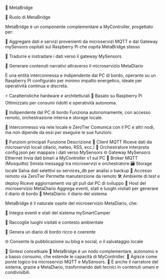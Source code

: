 🧭 MetaBridge

🔄 Ruolo di MetaBridge

MetaBridge è un componente complementare a MyController, progettato per:

🧩 Aggregare dati e servizi provenienti da microservizi MQTT e dal Gateway mySensors ospitati sul Raspberry Pi che ospita MetaBridge stesso

🔄 Tradurre e instradare i dati verso il gateway MySensors

📖 Generare contenuti narrativi attraverso il microservizio MetaDiario

È una entità interconnessa e indipendente dal PC di bordo, operante su un Raspberry Pi configurato per minimo impatto energetico, ideale per operatività continua e discreta.

⚡️ Caratteristiche hardware e architetturali
🧱 Basato su Raspberry Pi Ottimizzato per consumi ridotti e operatività autonoma.

🔌 Indipendente dal PC di bordo Funziona autonomamente, con accesso remoto, orchestrazione interna e storage locale.

🔄 Interconnesso via rete locale e ZeroTier Comunica con il PC e altri nodi, ma non dipende da essi per eseguire le sue funzioni.

🧩 Funzioni principali
Funzione	Descrizione
🔌 Client MQTT	Riceve dati da microservizi locali (diario, meteo, RSS, ecc.)
🧠 Orchestratore	Interpreta config.json per mappare i dati verso MySensors
🌐 Gateway MySensors Ethernet	Invia dati binari a MyController v1 sul PC
📡 Broker MQTT (Mosquitto)	Smista messaggi tra microservizi e orchestratore
🗃️ Storage locale	Salva dati selettivi su services_db per analisi o backup
🔐 Accesso remoto via ZeroTier	Permette manutenzione da remoto
🛠️ Ambiente di test e deploy	Riceve aggiornamenti via git pull dal PC di sviluppo
📖 Host del microservizio MetaDiario	Aggrega eventi, stati e luoghi visitati per generare il diario di bordo
📖 MetaDiario: il diario del sistema

MetaBridge è il naturale ospite del microservizio MetaDiario, che:

🧠 Integra eventi e stati del sistema mySmartCamper

📍 Raccoglie luoghi visitati e contesto ambientale

📝 Genera un diario di bordo ricco e coerente

🌐 Consente la pubblicazione su blog e social, o il salvataggio locale

🧱 Sintesi concettuale
🧩 MetaBridge è un nodo complementare, autonomo e a basso consumo, che estende le capacità di MyController. 🔄 Agisce come ponte logico tra microservizi MQTT e MySensors. 📖 È anche il narratore del sistema, grazie a MetaDiario, trasformando dati tecnici in contenuti umani e condivisibili.